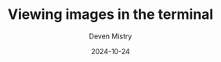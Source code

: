 ---
title: "Viewing images in the terminal"
author: "Deven Mistry"
date: "2024-10-24"
categories: [python]
---